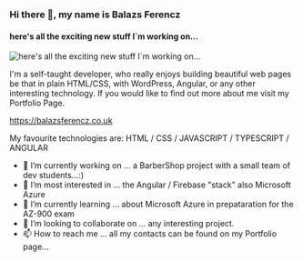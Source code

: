 ### Hi there 👋, my name is Balazs Ferencz 
#### here's all the exciting new stuff I`m working on...
![here's all the exciting new stuff I`m working on...](https://pbs.twimg.com/profile_banners/1381475605259112450/1632119694/1500x500)

I'm a self-taught developer, who really enjoys building beautiful web pages be that in plain HTML/CSS, with WordPress, Angular, or any other interesting technology.  If you would like to find out more about me visit my Portfolio Page. 

https://balazsferencz.co.uk 

My favourite technologies are: HTML / CSS / JAVASCRIPT / TYPESCRIPT / ANGULAR 

- 🔭 I’m currently working on ... a BarberShop project with a small team of dev students...:) 
- 👀 I’m most interested in ... the Angular / Firebase "stack" also Microsoft Azure
- 🌱 I’m currently learning ... about Microsoft Azure in prepataration for the AZ-900 exam
- 💞️ I’m looking to collaborate on ... any interesting project. 
- 📫 How to reach me ... all my contacts can be found on my Portfolio page...






